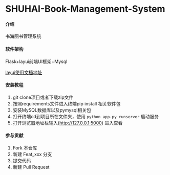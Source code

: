 # SHUHAI-Book-Management-System

#### 介绍
书海图书管理系统

#### 软件架构
Flask+layui前端UI框架+Mysql

[layui使用文档地址](http://layui.xhcen.com/doc/doc.html)


#### 安装教程

1.  git clone项目或者下载zip文件
2.  按照requirements文件进入终端pip install 相关软件包
3.  安装MySQL数据库以及pymysql相关包  
4.  打开终端cd到项目所在文件夹，使用 `python app.py runserver` 启动服务
5.  打开浏览器地址栏输入(http://127.0.0.1:5000) 进入查看


#### 参与贡献

1.  Fork 本仓库
2.  新建 Feat_xxx 分支
3.  提交代码
4.  新建 Pull Request

